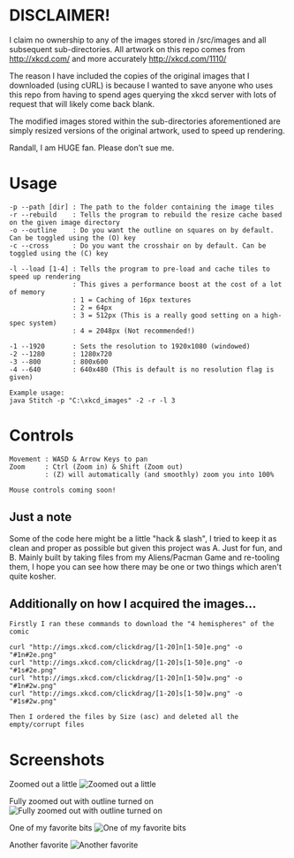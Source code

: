 # DISCLAIMER!
I claim no ownership to any of the images stored in /src/images and all subsequent sub-directories. All artwork on this repo comes from http://xkcd.com/ and more accurately http://xkcd.com/1110/ 

The reason I have included the copies of the original images that I downloaded (using cURL) is because I wanted to save anyone who uses this repo from having to spend ages querying the xkcd server with lots of request that will likely come back blank.

The modified images stored within the sub-directories aforementioned are simply resized versions of the original artwork, used to speed up rendering.

Randall, I am HUGE fan. Please don't sue me.

# Usage

	-p --path [dir] : The path to the folder containing the image tiles
	-r --rebuild    : Tells the program to rebuild the resize cache based on the given image directory
	-o --outline    : Do you want the outline on squares on by default. Can be toggled using the (O) key
	-c --cross      : Do you want the crosshair on by default. Can be toggled using the (C) key
	
	-l --load [1-4] : Tells the program to pre-load and cache tiles to speed up rendering
					: This gives a performance boost at the cost of a lot of memory
					: 1 = Caching of 16px textures
					: 2 = 64px
					: 3 = 512px (This is a really good setting on a high-spec system)
					: 4 = 2048px (Not recommended!)
					
	-1 --1920		: Sets the resolution to 1920x1080 (windowed)
	-2 --1280		: 1280x720
	-3 --800		: 800x600
	-4 --640		: 640x480 (This is default is no resolution flag is given)

	Example usage:
	java Stitch -p "C:\xkcd_images" -2 -r -l 3
	
# Controls

	Movement : WASD & Arrow Keys to pan
	Zoom     : Ctrl (Zoom in) & Shift (Zoom out)
			 : (Z) will automatically (and smoothly) zoom you into 100%  
	
	Mouse controls coming soon!

## Just a note
Some of the code here might be a little "hack & slash", I tried to keep it as clean and proper as possible but given this project was A. Just for fun, and B. Mainly built by taking files from my Aliens/Pacman Game and re-tooling them, I hope you can see how there may be one or two things which aren't quite kosher. 

## Additionally on how I acquired the images...

	Firstly I ran these commands to download the "4 hemispheres" of the comic
	
	curl "http://imgs.xkcd.com/clickdrag/[1-20]n[1-50]e.png" -o "#1n#2e.png"
	curl "http://imgs.xkcd.com/clickdrag/[1-20]s[1-50]e.png" -o "#1s#2e.png"
	curl "http://imgs.xkcd.com/clickdrag/[1-20]n[1-50]w.png" -o "#1n#2w.png"
	curl "http://imgs.xkcd.com/clickdrag/[1-20]s[1-50]w.png" -o "#1s#2w.png"
	
	Then I ordered the files by Size (asc) and deleted all the empty/corrupt files

# Screenshots

Zoomed out a little
![Zoomed out a little](https://raw.github.com/L2Program/XKCD_Stitcher/master/screenshots/1.png)

Fully zoomed out with outline turned on
![Fully zoomed out with outline turned on](https://raw.github.com/L2Program/XKCD_Stitcher/master/screenshots/2.png)

One of my favorite bits
![One of my favorite bits](https://raw.github.com/L2Program/XKCD_Stitcher/master/screenshots/3.png)

Another favorite
![Another favorite](https://raw.github.com/L2Program/XKCD_Stitcher/master/screenshots/4.png)